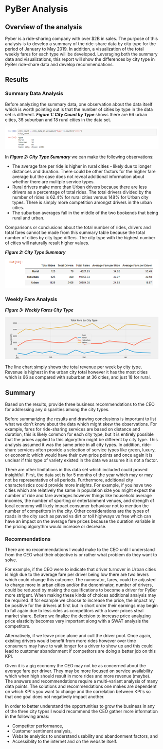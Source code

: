 # PyBer Analysis

## Overview of the analysis

Pyber is a ride-sharing company with over $2B in sales.  The purpose of this analysis is to develop a summary of the ride-share data by city type for the period of January to May 2019.  In addition, a visualization of the total weekly fares for each type will be developed.  Leveraging both the summary data and visualizations, this report will show the differences by city type in PyBer ride-share data and develop recommendations.


## Results

### Summary Data Analysis
Before analyzing the summary data, one observation about the data itself which is worth pointing out is that the number of cities by type in the data set is different.    **_Figure 1: City Count by Type_** shows there are 66 urban cities, 36 suburban and 18 rural cities in the data set.  

![City Count by Type](/resources/city_count.png)

In **_Figure 2: City Type Summary_** we can make the following observations:

- The average fare per ride is higher in rural cities - likely due to longer distances and duration.  There could be other factors for the higher fare average but the case does not reveal additional information about whether there are mulitple service types.
- Rural drivers make more than Urban drivers because there are less drivers as a percentage of total rides.  The total drivers divided by the number of rides is 62.4% for rural cities versus 148% for Urban city types.  There is simply more competition amongst drivers in the urban cities.
- The suburban averages fall in the middle of the two bookends that being rural and urban.

Comparisons or conclusions about the total number of rides, drivers and total fares cannot be made from this summary table because the total number of cities by city type differs.  The city type with the highest number of cities will naturally result higher values.

**_Figure 2: City Type Summary_**

![City Type Summary](/resources/City_Type_Summary_df.png)

### Weekly Fare Analysis

**_Figure 3: Weekly Fares City Type_**

![City Type Summary](/analysis/Total_Fare_by_city_Type.png)

The line chart simply shows the total revenue per week by city type.  Revenue is highest in the urban city total however it has the most cities which is 66 as compared with suburban at 36 cities, and just 18 for rural.

## Summary
Based on the results, provide three business recommendations to the CEO for addressing any disparities among the city types.

Before summarizing the results and drawing conclusions is important to list what we don't know about the data which might skew the observations.  For example, fares for ride-sharing services are based on distance and duration, this is likely common for each city type, but it is entirely possible that the prices applied to this algorythm might be different by city type.  This analysis assumed it was the same price in all city types.  In addition, ride-share services often provide a selection of service types like green, luxury, or economic which would have their own price points and once again it is unclear if this type of variety existed in the data we assume it is not a factor.

There are other limitations in this data set which included could proved insightful.  First, the data set is for 5 months of the year which may or may not be representative of all periods.  Furthermore, additional city characteristics could provide more insights.  For example, if you have two cities which are relatively the same in population size you might expect the number of ride and fare averages however things like household average incomes, the number of sporting or entertainment venues, and strength of local economy will likely impact consumer behaviour not to mention the number of competitors in the city.   Other considerations are the types of roads in the city such as paved vs dirt or toll highways vs free which can have an impact on the average fare prices because the duration variable in the pricing algorythm would increase or decrease.

### Recommendations

There are no recommendations I would make to the CEO until I understand from the CEO what their objective is or rather what problem do they want to solve.  

For example, if the CEO were to indicate that driver turnover in Urban cities is high due to the average fare per driver being low there are two levers which could change this outcome.  The numerator, fares, could be adjusted to charge more in urban cities and/or the denominator, number of drivers, could be reduced by making the qualifications to become a driver for PyBer more strigent.  When making these kinds of choices additional analysis may be required.  If for example we choose to increase the price, the impact my be positive for the drivers at first but in short order their earnings may begin to fall again due to less rides as competitors with a lower prices steal market share.  Before we finalize the decision to increase price analyzing price elasticity becomes very important along with a SWAT analysis the competitors.

Alternatively, if we leave price alone and cull the driver pool.  Once again, existing drivers would benefit from more rides however over time consumers may have to wait longer for a driver to show up and this could lead to customer abandonment if competitors are doing a better job on this KPI.

Given it is a gig economy the CEO may not be as concerned about the average fare per driver.  They may be more focused on service availability which when high should result in more rides and more revenue (maybe).  The answers and recommendations require a multi-variant analysis of many data points.  The solutions and recommendations one makes are dependent on which KPI's you want to change and the correlation between KPI's so that one goal does not negatively impact another.  

In order to better understand the opportunities to grow the business in any of the three city types I would recommend the CEO gather more information in the following areas:
- Competitor performance, 
- Customer sentiment analysis,
- Website analytics to understand usability and abandonment factors, and
- Accessiblity to the internet and on the website itself.
